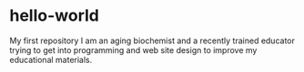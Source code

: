 # hello-world
My first repository
I am an aging biochemist and a recently trained educator trying to get into programming and web site design to improve my educational materials.
